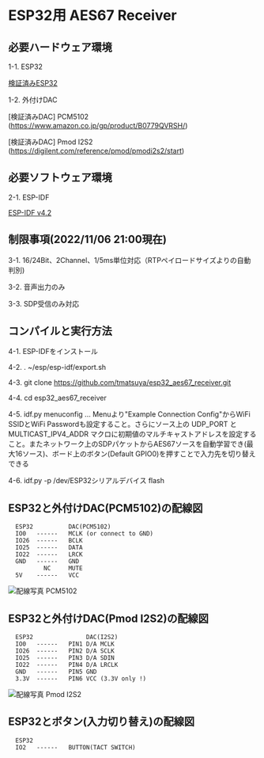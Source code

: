 # ESP32用 AES67 Receiver

## 必要ハードウェア環境

 1-1. ESP32

  [検証済みESP32](https://akizukidenshi.com/catalog/g/gM-15673/)


 1-2. 外付けDAC

  [検証済みDAC] PCM5102   (https://www.amazon.co.jp/gp/product/B0779QVRSH/)

  [検証済みDAC] Pmod I2S2 (https://digilent.com/reference/pmod/pmodi2s2/start)


## 必要ソフトウェア環境

 2-1. ESP-IDF

  [ESP-IDF v4.2](https://docs.espressif.com/projects/esp-idf/en/stable/esp32/get-started/index.html)


## 制限事項(2022/11/06 21:00現在)

 3-1. 16/24Bit、2Channel、1/5ms単位対応（RTPペイロードサイズよりの自動判別)

 3-2. 音声出力のみ

 3-3. SDP受信のみ対応



## コンパイルと実行方法

 4-1. ESP-IDFをインストール

 4-2. . ~/esp/esp-idf/export.sh

 4-3. git clone https://github.com/tmatsuya/esp32_aes67_receiver.git

 4-4. cd esp32_aes67_receiver

 4-5. idf.py  menuconfig  ... Menuより"Example Connection Config"からWiFi SSIDとWiFi Passwordも設定すること。さらにソース上の UDP_PORT と MULTICAST_IPV4_ADDR マクロに初期値のマルチキャストアドレスを設定すること。またネットワーク上のSDPパケットからAES67ソースを自動学習でき(最大16ソース)、ボード上のボタン(Default GPIO0)を押すことで入力先を切り替えできる

 4-6. idf.py -p /dev/ESP32シリアルデバイス flash



## ESP32と外付けDAC(PCM5102)の配線図
```
  ESP32          DAC(PCM5102)
  IO0   ------   MCLK (or connect to GND)
  IO26  ------   BCLK
  IO25  ------   DATA
  IO22  ------   LRCK
  GND   ------   GND
          NC     MUTE
  5V    ------   VCC
```

![配線写真 PCM5102](/photo_pcm5102.jpg)






## ESP32と外付けDAC(Pmod I2S2)の配線図
```
  ESP32               DAC(I2S2)
  IO0   ------   PIN1 D/A MCLK
  IO26  ------   PIN2 D/A SCLK
  IO25  ------   PIN3 D/A SDIN
  IO22  ------   PIN4 D/A LRCLK
  GND   ------   PIN5 GND
  3.3V  ------   PIN6 VCC (3.3V only !)
```

![配線写真 Pmod I2S2](/photo_pmodi2s2.jpg)



## ESP32とボタン(入力切り替え)の配線図
```
  ESP32          
  IO2   ------   BUTTON(TACT SWITCH)
```


